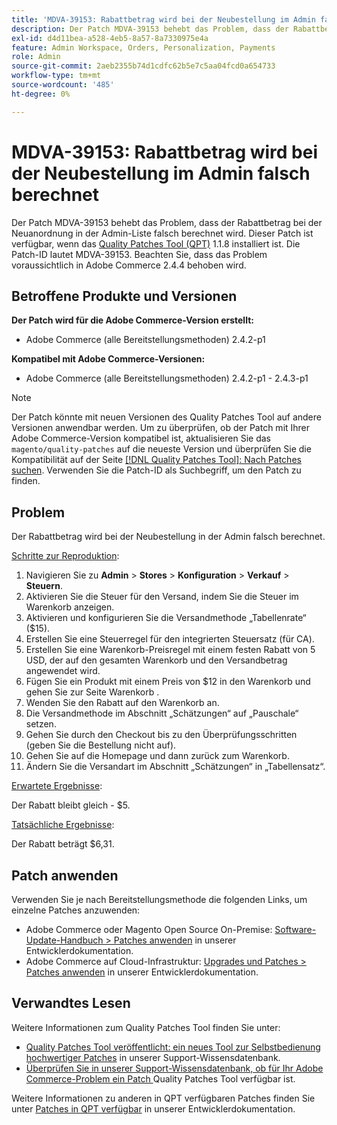 ```yaml
---
title: 'MDVA-39153: Rabattbetrag wird bei der Neubestellung im Admin falsch berechnet'
description: Der Patch MDVA-39153 behebt das Problem, dass der Rabattbetrag bei der Neuanordnung in der Admin-Liste falsch berechnet wird. Dieser Patch ist verfügbar, wenn das [Quality Patches Tool (QPT)](/help/announcements/adobe-commerce-announcements/magento-quality-patches-released-new-tool-to-self-serve-quality-patches.md) 1.1.8 installiert ist. Die Patch-ID lautet MDVA-39153. Beachten Sie, dass das Problem voraussichtlich in Adobe Commerce 2.4.4 behoben wird.
exl-id: d4d11bea-a528-4eb5-8a57-8a7330975e4a
feature: Admin Workspace, Orders, Personalization, Payments
role: Admin
source-git-commit: 2aeb2355b74d1cdfc62b5e7c5aa04fcd0a654733
workflow-type: tm+mt
source-wordcount: '485'
ht-degree: 0%

---
```


# MDVA-39153: Rabattbetrag wird bei der Neubestellung im Admin falsch berechnet

Der Patch MDVA-39153 behebt das Problem, dass der Rabattbetrag bei der Neuanordnung in der Admin-Liste falsch berechnet wird. Dieser Patch ist verfügbar, wenn das [Quality Patches Tool (QPT)](/help/announcements/adobe-commerce-announcements/magento-quality-patches-released-new-tool-to-self-serve-quality-patches.md) 1.1.8 installiert ist. Die Patch-ID lautet MDVA-39153. Beachten Sie, dass das Problem voraussichtlich in Adobe Commerce 2.4.4 behoben wird.

## Betroffene Produkte und Versionen

**Der Patch wird für die Adobe Commerce-Version erstellt:**

* Adobe Commerce (alle Bereitstellungsmethoden) 2.4.2-p1

**Kompatibel mit Adobe Commerce-Versionen:**

* Adobe Commerce (alle Bereitstellungsmethoden) 2.4.2-p1 - 2.4.3-p1

>[!NOTE]
>
>Der Patch könnte mit neuen Versionen des Quality Patches Tool auf andere Versionen anwendbar werden. Um zu überprüfen, ob der Patch mit Ihrer Adobe Commerce-Version kompatibel ist, aktualisieren Sie das `magento/quality-patches` auf die neueste Version und überprüfen Sie die Kompatibilität auf der Seite [[!DNL Quality Patches Tool]: Nach Patches suchen](https://experienceleague.adobe.com/tools/commerce-quality-patches/index.html). Verwenden Sie die Patch-ID als Suchbegriff, um den Patch zu finden.

## Problem

Der Rabattbetrag wird bei der Neubestellung in der Admin falsch berechnet.

<u>Schritte zur Reproduktion</u>:

1. Navigieren Sie zu **Admin** > **Stores** > **Konfiguration** > **Verkauf** > **Steuern**.
1. Aktivieren Sie die Steuer für den Versand, indem Sie die Steuer im Warenkorb anzeigen.
1. Aktivieren und konfigurieren Sie die Versandmethode „Tabellenrate“ ($15).
1. Erstellen Sie eine Steuerregel für den integrierten Steuersatz (für CA).
1. Erstellen Sie eine Warenkorb-Preisregel mit einem festen Rabatt von 5 USD, der auf den gesamten Warenkorb und den Versandbetrag angewendet wird.
1. Fügen Sie ein Produkt mit einem Preis von $12 in den Warenkorb und gehen Sie zur Seite Warenkorb .
1. Wenden Sie den Rabatt auf den Warenkorb an.
1. Die Versandmethode im Abschnitt „Schätzungen“ auf „Pauschale“ setzen.
1. Gehen Sie durch den Checkout bis zu den Überprüfungsschritten (geben Sie die Bestellung nicht auf).
1. Gehen Sie auf die Homepage und dann zurück zum Warenkorb.
1. Ändern Sie die Versandart im Abschnitt „Schätzungen“ in „Tabellensatz“.

<u>Erwartete Ergebnisse</u>:

Der Rabatt bleibt gleich - $5.

<u>Tatsächliche Ergebnisse</u>:

Der Rabatt beträgt $6,31.

## Patch anwenden

Verwenden Sie je nach Bereitstellungsmethode die folgenden Links, um einzelne Patches anzuwenden:

* Adobe Commerce oder Magento Open Source On-Premise: [Software-Update-Handbuch > Patches anwenden](https://experienceleague.adobe.com/en/docs/commerce-operations/tools/quality-patches-tool/usage) in unserer Entwicklerdokumentation.
* Adobe Commerce auf Cloud-Infrastruktur: [Upgrades und Patches > Patches anwenden](https://experienceleague.adobe.com/en/docs/commerce-cloud-service/user-guide/develop/upgrade/apply-patches) in unserer Entwicklerdokumentation.

## Verwandtes Lesen

Weitere Informationen zum Quality Patches Tool finden Sie unter:

* [Quality Patches Tool veröffentlicht: ein neues Tool zur Selbstbedienung hochwertiger Patches](/help/announcements/adobe-commerce-announcements/magento-quality-patches-released-new-tool-to-self-serve-quality-patches.md) in unserer Support-Wissensdatenbank.
* [Überprüfen Sie in unserer Support-Wissensdatenbank, ob für Ihr Adobe Commerce-Problem ein Patch ](/help/support-tools/patches-available-in-qpt-tool/check-patch-for-magento-issue-with-magento-quality-patches.md) Quality Patches Tool verfügbar ist.

Weitere Informationen zu anderen in QPT verfügbaren Patches finden Sie unter [Patches in QPT verfügbar](https://experienceleague.adobe.com/tools/commerce-quality-patches/index.html) in unserer Entwicklerdokumentation.
